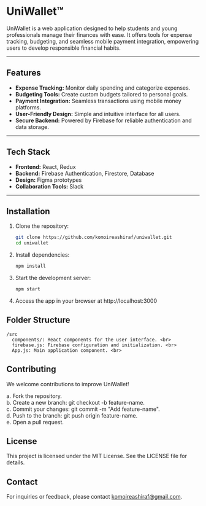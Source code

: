 # UniWallet™ 

UniWallet is a web application designed to help students and young professionals manage their finances with ease. It offers tools for expense tracking, budgeting, and seamless mobile payment integration, empowering users to develop responsible financial habits.  

---

## Features  
- **Expense Tracking:** Monitor daily spending and categorize expenses.  
- **Budgeting Tools:** Create custom budgets tailored to personal goals.  
- **Payment Integration:** Seamless transactions using mobile money platforms.  
- **User-Friendly Design:** Simple and intuitive interface for all users.  
- **Secure Backend:** Powered by Firebase for reliable authentication and data storage.  

---

## Tech Stack  
- **Frontend:** React, Redux  
- **Backend:** Firebase Authentication, Firestore, Database 
- **Design:** Figma prototypes  
- **Collaboration Tools:** Slack  

---

## Installation  
1. Clone the repository:  
   ```bash  
   git clone https://github.com/komoireashiraf/uniwallet.git  
   cd uniwallet  
2. Install dependencies:
   ```bash
   npm install  
3. Start the development server:
   ```bash
   npm start  
4. Access the app in your browser at
   http://localhost:3000
   
## Folder Structure
  
    /src
      components/: React components for the user interface. <br>
      firebase.js: Firebase configuration and initialization. <br>
      App.js: Main application component. <br>
    
## Contributing
We welcome contributions to improve UniWallet!

a. Fork the repository. <br>
b. Create a new branch: git checkout -b feature-name. <br>
c. Commit your changes: git commit -m "Add feature-name". <br>
d. Push to the branch: git push origin feature-name. <br>
e. Open a pull request.

## License
This project is licensed under the MIT License. See the LICENSE file for details.

## Contact
For inquiries or feedback, please contact komoireashiraf@gmail.com.
